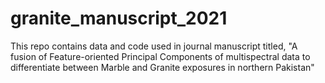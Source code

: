 # granite_manuscript_2021
This repo contains data and code used in journal manuscript titled, 
"A fusion of Feature-oriented Principal Components of multispectral data to differentiate between Marble and Granite exposures in northern Pakistan"
